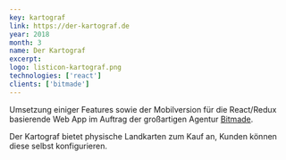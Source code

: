 ```yaml
---
key: kartograf
link: https://der-kartograf.de
year: 2018
month: 3
name: Der Kartograf
excerpt:
logo: listicon-kartograf.png
technologies: ['react']
clients: ['bitmade']
---
```


Umsetzung einiger Features sowie der Mobilversion für die React/Redux basierende Web App im Auftrag der großartigen
Agentur <a href="https://bitmade.de/" target="_blank" rel="noopener noreferrer">Bitmade</a>.

Der Kartograf bietet physische Landkarten zum Kauf an, Kunden können diese selbst konfigurieren.
